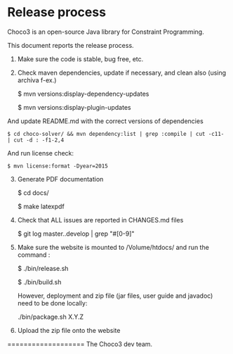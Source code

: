 Release process
===============

Choco3 is an open-source Java library for Constraint Programming.

This document reports the release process.

1. Make sure the code is stable, bug free, etc.

2. Check maven dependencies, update if necessary, and clean also (using archiva f-ex.)

    $ mvn versions:display-dependency-updates

    $ mvn versions:display-plugin-updates

And update README.md with the correct versions of dependencies

    $ cd choco-solver/ && mvn dependency:list | grep :compile | cut -c11- | cut -d : -f1-2,4

And run license check:

    $ mvn license:format -Dyear=2015

3. Generate PDF documentation

    $ cd docs/

    $ make latexpdf

4. Check that ALL issues are reported in CHANGES.md files

    $ git log master..develop | grep "#[0-9]"

5. Make sure the website is mounted to /Volume/htdocs/ and run the command :

    $ ./bin/release.sh

    $ ./bin/build.sh

    However, deployment and zip file (jar files, user guide and javadoc) need to be done locally:

    ./bin/package.sh X.Y.Z

6. Upload the zip file onto the website

===================
The Choco3 dev team.


